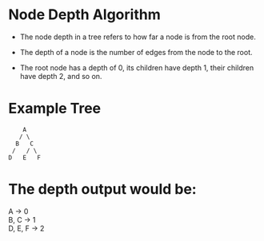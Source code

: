 # Node Depth Algorithm

- The node depth in a tree refers to how far a node is from the root node. 

- The depth of a node is the number of edges from the node to the root. 

- The root node has a depth of 0, its children have depth 1, their children have depth 2, and so on.

# Example Tree

        A
       / \
      B   C
     /   / \
    D   E   F

# The depth output would be:

A -> 0  
B, C -> 1  
D, E, F -> 2
